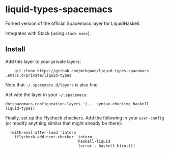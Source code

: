 # liquid-types-spacemacs

Forked version of the official Spacemacs layer for LiquidHaskell. 

Integrates with Stack (using `stack exec`).

## Install

Add this layer to your private layers:

```elisp
    git clone https://github.com/mrkgnao/liquid-types-spacemacs .emacs.d/private/liquid-types
```    

Note that `~/.spacemacs.d/layers` is also fine.

Activate the layer in your `~/.spacemacs`:

```elisp
dotspacemacs-configuration-layers '(... syntax-checking haskell liquid-types)
```

Finally, set up the Flycheck checkers. Add the following in your `user-config` (or modify anything similar that might already be there):

```elisp
  (with-eval-after-load 'intero
    (flycheck-add-next-checker 'intero
                               'haskell-liquid
                               '(error . haskell-hlint)))
```

    

    
